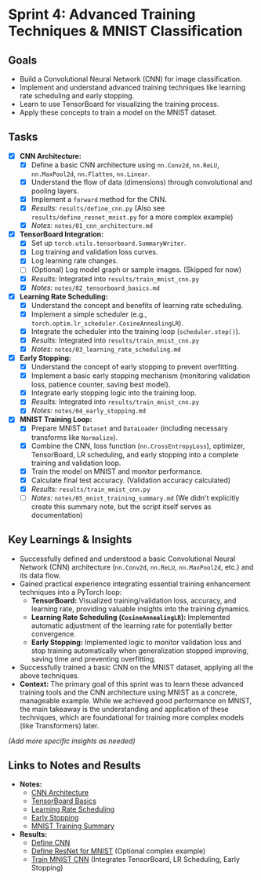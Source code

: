 # Sprint 4: Advanced Training Techniques & MNIST Classification

## Goals

- Build a Convolutional Neural Network (CNN) for image classification.
- Implement and understand advanced training techniques like learning rate scheduling and early stopping.
- Learn to use TensorBoard for visualizing the training process.
- Apply these concepts to train a model on the MNIST dataset.

## Tasks

- [x] **CNN Architecture:**
  - [x] Define a basic CNN architecture using `nn.Conv2d`, `nn.ReLU`, `nn.MaxPool2d`, `nn.Flatten`, `nn.Linear`.
  - [x] Understand the flow of data (dimensions) through convolutional and pooling layers.
  - [x] Implement a `forward` method for the CNN.
  - [x] _Results:_ `results/define_cnn.py` (Also see `results/define_resnet_mnist.py` for a more complex example)
  - [x] _Notes:_ `notes/01_cnn_architecture.md`
- [x] **TensorBoard Integration:**
  - [x] Set up `torch.utils.tensorboard.SummaryWriter`.
  - [x] Log training and validation loss curves.
  - [x] Log learning rate changes.
  - [ ] (Optional) Log model graph or sample images. (Skipped for now)
  - [x] _Results:_ Integrated into `results/train_mnist_cnn.py`
  - [x] _Notes:_ `notes/02_tensorboard_basics.md`
- [x] **Learning Rate Scheduling:**
  - [x] Understand the concept and benefits of learning rate scheduling.
  - [x] Implement a simple scheduler (e.g., `torch.optim.lr_scheduler.CosineAnnealingLR`).
  - [x] Integrate the scheduler into the training loop (`scheduler.step()`).
  - [x] _Results:_ Integrated into `results/train_mnist_cnn.py`
  - [x] _Notes:_ `notes/03_learning_rate_scheduling.md`
- [x] **Early Stopping:**
  - [x] Understand the concept of early stopping to prevent overfitting.
  - [x] Implement a basic early stopping mechanism (monitoring validation loss, patience counter, saving best model).
  - [x] Integrate early stopping logic into the training loop.
  - [x] _Results:_ Integrated into `results/train_mnist_cnn.py`
  - [x] _Notes:_ `notes/04_early_stopping.md`
- [x] **MNIST Training Loop:**
  - [x] Prepare MNIST `Dataset` and `DataLoader` (including necessary transforms like `Normalize`).
  - [x] Combine the CNN, loss function (`nn.CrossEntropyLoss`), optimizer, TensorBoard, LR scheduling, and early stopping into a complete training and validation loop.
  - [x] Train the model on MNIST and monitor performance.
  - [x] Calculate final test accuracy. (Validation accuracy calculated)
  - [x] _Results:_ `results/train_mnist_cnn.py`
  - [ ] _Notes:_ `notes/05_mnist_training_summary.md` (We didn't explicitly create this summary note, but the script itself serves as documentation)

## Key Learnings & Insights

- Successfully defined and understood a basic Convolutional Neural Network (CNN) architecture (`nn.Conv2d`, `nn.ReLU`, `nn.MaxPool2d`, etc.) and its data flow.
- Gained practical experience integrating essential training enhancement techniques into a PyTorch loop:
  - **TensorBoard:** Visualized training/validation loss, accuracy, and learning rate, providing valuable insights into the training dynamics.
  - **Learning Rate Scheduling (`CosineAnnealingLR`):** Implemented automatic adjustment of the learning rate for potentially better convergence.
  - **Early Stopping:** Implemented logic to monitor validation loss and stop training automatically when generalization stopped improving, saving time and preventing overfitting.
- Successfully trained a basic CNN on the MNIST dataset, applying all the above techniques.
- **Context:** The primary goal of this sprint was to learn these advanced training tools and the CNN architecture using MNIST as a concrete, manageable example. While we achieved good performance on MNIST, the main takeaway is the understanding and application of these techniques, which are foundational for training more complex models (like Transformers) later.

_(Add more specific insights as needed)_

## Links to Notes and Results

- **Notes:**
  - [CNN Architecture](notes/01_cnn_architecture.md)
  - [TensorBoard Basics](notes/02_tensorboard_basics.md)
  - [Learning Rate Scheduling](notes/03_learning_rate_scheduling.md)
  - [Early Stopping](notes/04_early_stopping.md)
  - [MNIST Training Summary](notes/05_mnist_training_summary.md)
- **Results:**
  - [Define CNN](results/define_cnn.py)
  - [Define ResNet for MNIST](results/define_resnet_mnist.py) (Optional complex example)
  - [Train MNIST CNN](results/train_mnist_cnn.py) (Integrates TensorBoard, LR Scheduling, Early Stopping)
